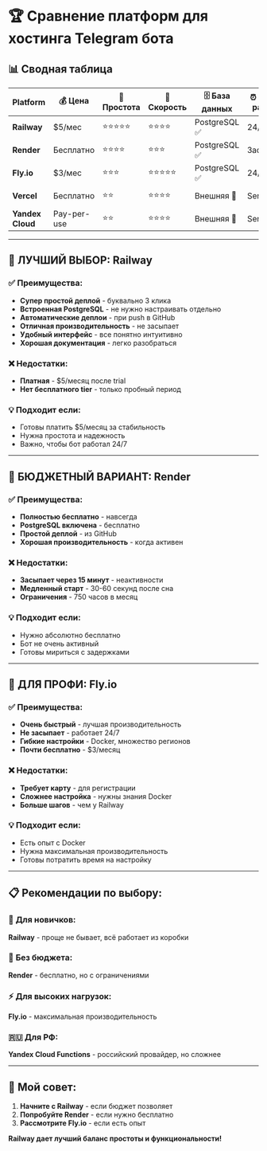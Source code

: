 # 🏆 Сравнение платформ для хостинга Telegram бота

## 📊 Сводная таблица

| Platform | 💰 Цена | 🎯 Простота | 🚀 Скорость | 🗄️ База данных | ⏰ Время работы | 🏅 Рейтинг |
|----------|---------|-------------|-------------|----------------|----------------|-------------|
| **Railway** | $5/мес | ⭐⭐⭐⭐⭐ | ⭐⭐⭐⭐ | PostgreSQL ✅ | 24/7 | **🥇 1-е место** |
| **Render** | Бесплатно | ⭐⭐⭐⭐ | ⭐⭐⭐ | PostgreSQL ✅ | Засыпает | **🥈 2-е место** |
| **Fly.io** | $3/мес | ⭐⭐⭐ | ⭐⭐⭐⭐⭐ | PostgreSQL ✅ | 24/7 | **🥉 3-е место** |
| **Vercel** | Бесплатно | ⭐⭐ | ⭐⭐⭐⭐ | Внешняя 🔴 | Serverless | 4-е место |
| **Yandex Cloud** | Pay-per-use | ⭐⭐ | ⭐⭐⭐⭐ | Внешняя 🔴 | Serverless | 5-е место |

---

## 🥇 **ЛУЧШИЙ ВЫБОР: Railway**

### ✅ Преимущества:
- **Супер простой деплой** - буквально 3 клика
- **Встроенная PostgreSQL** - не нужно настраивать отдельно
- **Автоматические деплои** - при push в GitHub
- **Отличная производительность** - не засыпает
- **Удобный интерфейс** - все понятно интуитивно
- **Хорошая документация** - легко разобраться

### ❌ Недостатки:
- **Платная** - $5/месяц после trial
- **Нет бесплатного tier** - только пробный период

### 💡 Подходит если:
- Готовы платить $5/месяц за стабильность
- Нужна простота и надежность
- Важно, чтобы бот работал 24/7

---

## 🥈 **БЮДЖЕТНЫЙ ВАРИАНТ: Render**

### ✅ Преимущества:
- **Полностью бесплатно** - навсегда
- **PostgreSQL включена** - бесплатно
- **Простой деплой** - из GitHub
- **Хорошая производительность** - когда активен

### ❌ Недостатки:
- **Засыпает через 15 минут** - неактивности
- **Медленный старт** - 30-60 секунд после сна
- **Ограничения** - 750 часов в месяц

### 💡 Подходит если:
- Нужно абсолютно бесплатно
- Бот не очень активный
- Готовы мириться с задержками

---

## 🥉 **ДЛЯ ПРОФИ: Fly.io**

### ✅ Преимущества:
- **Очень быстрый** - лучшая производительность
- **Не засыпает** - работает 24/7
- **Гибкие настройки** - Docker, множество регионов
- **Почти бесплатно** - $3/месяц

### ❌ Недостатки:
- **Требует карту** - для регистрации
- **Сложнее настройка** - нужны знания Docker
- **Больше шагов** - чем у Railway

### 💡 Подходит если:
- Есть опыт с Docker
- Нужна максимальная производительность
- Готовы потратить время на настройку

---

## 📋 **Рекомендации по выбору:**

### 🎯 **Для новичков:**
**Railway** - проще не бывает, всё работает из коробки

### 💸 **Без бюджета:**
**Render** - бесплатно, но с ограничениями

### ⚡ **Для высоких нагрузок:**
**Fly.io** - максимальная производительность

### 🇷🇺 **Для РФ:**
**Yandex Cloud Functions** - российский провайдер, но сложнее

---

## 🎯 **Мой совет:**

1. **Начните с Railway** - если бюджет позволяет
2. **Попробуйте Render** - если нужно бесплатно
3. **Рассмотрите Fly.io** - если есть опыт

**Railway дает лучший баланс простоты и функциональности!** 